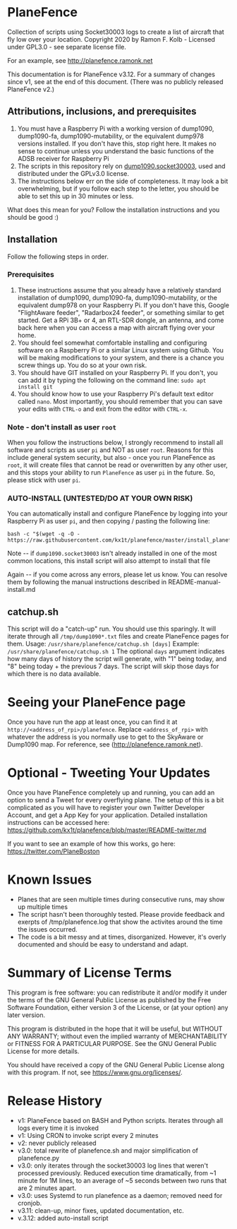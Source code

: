 # PlaneFence
Collection of scripts using Socket30003 logs to create a list of aircraft that fly low over your location.
Copyright 2020 by Ramon F. Kolb - Licensed under GPL3.0 - see separate license file.

For an example, see http://planefence.ramonk.net

This documentation is for PlaneFence v3.12. For a summary of changes since v1, see at the end of this document. (There was no publicly released PlaneFence v2.)

## Attributions, inclusions, and prerequisites

1. You must have a Raspberry Pi with a working version of dump1090, dump1090-fa, dump1090-mutability, or the equivalent dump978 versions installed. If you don't have this, stop right here. It makes no sense to continue unless you understand the basic functions of the ADSB receiver for Raspberry Pi
2. The scripts in this repository rely on [dump1090.socket30003](https://github.com/tedsluis/dump1090.socket30003), used and distributed under the GPLv3.0 license. 
3. The instructions below err on the side of completeness. It may look a bit overwhelming, but if you follow each step to the letter, you should be able to set this up in 30 minutes or less.

What does this mean for you? Follow the installation instructions and you should be good :)

## Installation

Follow the following steps in order.

### Prerequisites
1. These instructions assume that you already have a relatively standard installation of dump1090, dump1090-fa, dump1090-mutability, or the equivalent dump978 on your Raspberry Pi. If you don't have this, Google "FlightAware feeder", "Radarbox24 feeder", or something similar to get started. Get a RPi 3B+ or 4, an RTL-SDR dongle, an antenna, and come back here when you can access a map with aircraft flying over your home.
2. You should feel somewhat comfortable installing and configuring software on a Raspberry Pi or a similar Linux system using Github. You will be making modifications to your system, and there is a chance you screw things up. You do so at your own risk.
3. You should have GIT installed on your Raspberry Pi. If you don't, you can add it by typing the following on the command line: `sudo apt install git` 
4. You should know how to use your Raspberry Pi's default text editor called `nano`. Most importantly, you should remember that you can save your edits with `CTRL-o` and exit from the editor with `CTRL-x`.

### Note - don't install as user `root`
When you follow the instructions below, I strongly recommend to install all software and scripts as user `pi` and NOT as user `root`. Reasons for this include general system security, but also - once you run PlaneFence as `root`, it will create files that cannot be read or overwritten by any other user, and this stops your ability to run `PlaneFence` as user `pi` in the future.
So, please stick with user `pi`.


### AUTO-INSTALL (UNTESTED/DO AT YOUR OWN RISK)
You can automatically install and configure PlaneFence by logging into your Raspberry Pi as user `pi`, and then copying / pasting the following line:

```
bash -c "$(wget -q -O - https://raw.githubusercontent.com/kx1t/planefence/master/install_planefence.sh)"
```

Note -- if `dump1090.socket30003` isn't already installed in one of the most common locations, this install script will also attempt to install that file

Again -- if you come across any errors, please let us know. You can resolve them by following the manual instructions described in README-manual-install.md

## catchup.sh

This script will do a "catch-up" run. You should use this sparingly. It will iterate through all `/tmp/dump1090*.txt` files and create PlaneFence pages for them.
Usage: `/usr/share/planefence/catchup.sh [days]`
Example: `/usr/share/planefence/catchup.sh 1`
The optional `days` argument indicates how many days of history the script will generate, with "1" being today, and "8" being today + the previous 7 days. The script will skip those days for which there is no data available.

# Seeing your PlaneFence page
Once you have run the app at least once, you can find it at `http://<address_of_rpi>/planefence`.
Replace `<address_of_rpi>` with whatever the address is you normally use to get to the SkyAware or Dump1090 map.
For reference, see (http://planefence.ramonk.net).

# Optional - Tweeting Your Updates
Once you have PlaneFence completely up and running, you can add an option to send a Tweet for every overflying plane.
The setup of this is a bit complicated as you will have to register your own Twitter Developer Account, and get a 
App Key for your application.
Detailed installation instructions can be accessed here:
https://github.com/kx1t/planefence/blob/master/README-twitter.md

If you want to see an example of how this works, go here: https://twitter.com/PlaneBoston

# Known Issues
- Planes that are seen multiple times during consecutive runs, may show up multiple times
- The script hasn't been thoroughly tested. Please provide feedback and exerpts of /tmp/planefence.log that show the activites around the time the issues occurred.
- The code is a bit messy and at times, disorganized. However, it's overly documented and should be easy to understand and adapt.

# Summary of License Terms
This program is free software: you can redistribute it and/or modify
it under the terms of the GNU General Public License as published by
the Free Software Foundation, either version 3 of the License, or
(at your option) any later version.

This program is distributed in the hope that it will be useful,
but WITHOUT ANY WARRANTY; without even the implied warranty of
MERCHANTABILITY or FITNESS FOR A PARTICULAR PURPOSE.  See the
GNU General Public License for more details.

You should have received a copy of the GNU General Public License
along with this program.  If not, see <https://www.gnu.org/licenses/>.

# Release History
- v1: PlaneFence based on BASH and Python scripts. Iterates through all logs every time it is invoked
- v1: Using CRON to invoke script every 2 minutes
- v2: never publicly released
- v3.0: total rewrite of planefence.sh and major simplification of planefence.py
- v3.0: only iterates through the socket30003 log lines that weren't processed previously. Reduced execution time dramatically, from ~1 minute for 1M lines, to an average of ~5 seconds between two runs that are 2 minutes apart.
- v3.0: uses Systemd to run planefence as a daemon; removed need for cronjob.
- v3.11: clean-up, minor fixes, updated documentation, etc.
- v.3.12: added auto-install script
